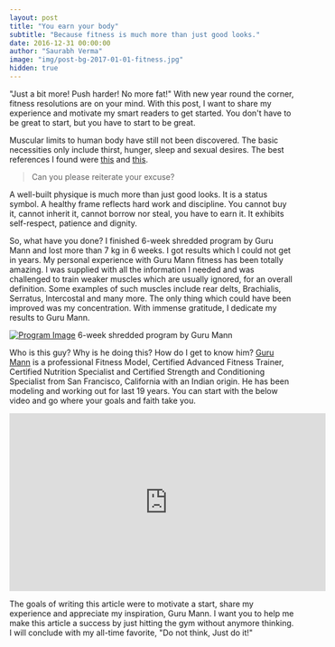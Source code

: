 ```yaml
---
layout: post
title: "You earn your body"
subtitle: "Because fitness is much more than just good looks."
date: 2016-12-31 00:00:00
author: "Saurabh Verma"
image: "img/post-bg-2017-01-01-fitness.jpg"
hidden: true
---
```


<p>"Just a bit more! Push harder! No more fat!" With new year round the corner, fitness resolutions are on your mind. With this post, I want to share my experience and motivate my smart readers to get started. You don't have to be great to start, but you have to start to be great.</p>

<p>Muscular limits to human body have still not been discovered. The basic necessities only include thirst, hunger, sleep and sexual desires. The best references I found were <a href="http://scientificbrains.com/3-scientific-facts-that-prove-that-muscular-limits-is-purely-psychological/">this</a> and <a href="http://www.mountrantmore.com/rants/the-limitations-of-the-human-body/">this</a>.</p>

<blockquote>Can you please reiterate your excuse?</blockquote>

<p>A well-built physique is much more than just good looks. It is a status symbol. A healthy frame reflects hard work and discipline. You cannot buy it, cannot inherit it, cannot borrow nor steal, you have to earn it. It exhibits self-respect, patience and dignity.</p>

<p>So, what have you done? I finished 6-week shredded program by Guru Mann and lost more than 7 kg in 6 weeks. I got results which I could not get in years. My personal experience with Guru Mann fitness has been totally amazing. I was supplied with all the information I needed and was challenged to train weaker muscles which are usually ignored, for an overall definition. Some examples of such muscles include rear delts, Brachialis, Serratus, Intercostal and many more. The only thing which could have been improved was my concentration. With immense gratitude, I dedicate my results to Guru Mann.</p>

<a href="http://www.gurumann.com/6Weekshredded.html"><img src="{{ site.baseurl }}/img/6-week-shredded-workout-program.jpg" alt="Program Image"></a>
<span class="caption text-muted">6-week shredded program by Guru Mann</span>

<p>Who is this guy? Why is he doing this? How do I get to know him? <a href="http://www.gurumann.com/Home.html">Guru Mann</a> is a professional Fitness Model, Certified Advanced Fitness Trainer, Certified Nutrition Specialist and Certified Strength and Conditioning Specialist from San Francisco, California with an Indian origin. He has been modeling and working out for last 19 years. You can start with the below video and go where your goals and faith take you.</p>

<iframe width="560" height="315" src="https://www.youtube.com/embed/52674f82I3w" frameborder="0" allowfullscreen></iframe>
<!--<span class="caption text-muted">My story - Guru Mann Fitness</span>-->

<p>The goals of writing this article were to motivate a start, share my experience and appreciate my inspiration, Guru Mann. I want you to help me make this article a success by just hitting the gym without anymore thinking. I will conclude with my all-time favorite, "Do not think, Just do it!"</p>
